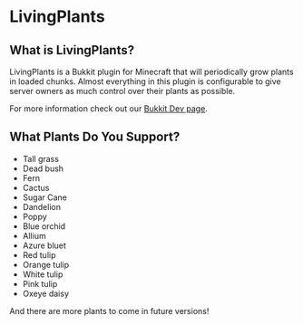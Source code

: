 # LivingPlants #

## What is LivingPlants? ##

LivingPlants is a Bukkit plugin for Minecraft that will periodically grow plants in loaded chunks. Almost everything in this plugin is configurable to give server owners as much control over their plants as possible.

For more information check out our [Bukkit Dev page](TODO).

## What Plants Do You Support? ##

+ Tall grass
+ Dead bush
+ Fern
+ Cactus
+ Sugar Cane
+ Dandelion
+ Poppy
+ Blue orchid
+ Allium
+ Azure bluet
+ Red tulip
+ Orange tulip
+ White tulip
+ Pink tulip
+ Oxeye daisy

And there are more plants to come in future versions!
